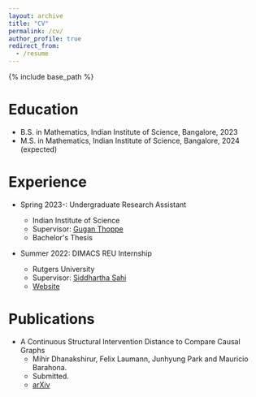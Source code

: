 ```yaml
---
layout: archive
title: "CV"
permalink: /cv/
author_profile: true
redirect_from:
  - /resume
---
```


{% include base_path %}

Education
======
* B.S. in Mathematics, Indian Institute of Science, Bangalore, 2023
* M.S. in Mathematics, Indian Institute of Science, Bangalore, 2024 (expected)

Experience
======
* Spring 2023-: Undergraduate Research Assistant
  * Indian Institute of Science
  * Supervisor: [Gugan Thoppe](https://sites.google.com/site/gugancth/)
  * Bachelor's Thesis

* Summer 2022: DIMACS REU Internship
  * Rutgers University
  * Supervisor: [Siddhartha Sahi](https://sites.math.rutgers.edu/~sahi/)
  * [Website](http://reu.dimacs.rutgers.edu/~md1729/)
 
Publications
======
* A Continuous Structural Intervention Distance to Compare Causal Graphs
  * Mihir Dhanakshirur, Felix Laumann, Junhyung Park and Mauricio Barahona.
  * Submitted.
  * [arXiv](https://arxiv.org/abs/2307.16452)
  

